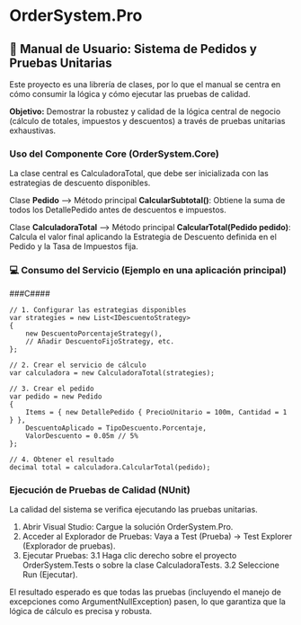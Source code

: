 # OrderSystem.Pro

## 🧪 Manual de Usuario: Sistema de Pedidos y Pruebas Unitarias

Este proyecto es una librería de clases, por lo que el manual se centra en cómo consumir la lógica y cómo ejecutar las pruebas de calidad.

**Objetivo:**
Demostrar la robustez y calidad de la lógica central de negocio (cálculo de totales, impuestos y descuentos) a través de pruebas unitarias exhaustivas.

### Uso del Componente Core (OrderSystem.Core) 
La clase central es CalculadoraTotal, que debe ser inicializada con las estrategias de descuento disponibles.

Clase **Pedido** --> Método principal **CalcularSubtotal()**: Obtiene la suma de todos los DetallePedido antes de descuentos e impuestos.

Clase **CalculadoraTotal** --> Método principal **CalcularTotal(Pedido pedido)**: Calcula el valor final aplicando la Estrategia de Descuento definida en el Pedido y la Tasa de Impuestos fija.

### 💻 Consumo del Servicio (Ejemplo en una aplicación principal)
###C####
```
// 1. Configurar las estrategias disponibles
var strategies = new List<IDescuentoStrategy>
{
    new DescuentoPorcentajeStrategy(),
    // Añadir DescuentoFijoStrategy, etc.
};

// 2. Crear el servicio de cálculo
var calculadora = new CalculadoraTotal(strategies);

// 3. Crear el pedido
var pedido = new Pedido 
{
    Items = { new DetallePedido { PrecioUnitario = 100m, Cantidad = 1 } },
    DescuentoAplicado = TipoDescuento.Porcentaje,
    ValorDescuento = 0.05m // 5%
};

// 4. Obtener el resultado
decimal total = calculadora.CalcularTotal(pedido);
```

### Ejecución de Pruebas de Calidad (NUnit)
La calidad del sistema se verifica ejecutando las pruebas unitarias.
1. Abrir Visual Studio: Cargue la solución OrderSystem.Pro.
2. Acceder al Explorador de Pruebas: Vaya a Test (Prueba) → Test Explorer (Explorador de pruebas).
3. Ejecutar Pruebas:
   3.1 Haga clic derecho sobre el proyecto OrderSystem.Tests o sobre la clase CalculadoraTests.
   3.2 Seleccione Run (Ejecutar).

El resultado esperado es que todas las pruebas (incluyendo el manejo de excepciones como ArgumentNullException) pasen, lo que garantiza que la lógica de cálculo es precisa y robusta.
